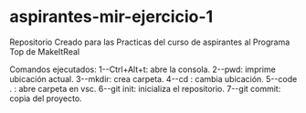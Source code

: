 # aspirantes-mir-ejercicio-1

Repositorio Creado para las Practicas del curso de aspirantes al Programa Top de MakeItReal

Comandos ejecutados:
1--Ctrl+Alt+t: abre la consola.
2--pwd: imprime ubicación actual.
3--mkdir: crea carpeta.
4--cd <nombreCarpetaCreada>: cambia ubicación.
5--code . : abre carpeta en vsc.
6--git init: inicializa el repositorio.
7--git commit: copia del proyecto.
